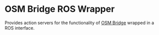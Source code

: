 # OSM Bridge ROS Wrapper

Provides action servers for the functionality of [OSM Bridge](https://git.ropod.org/ropod/wm/osm_bridge) wrapped in a ROS interface.
